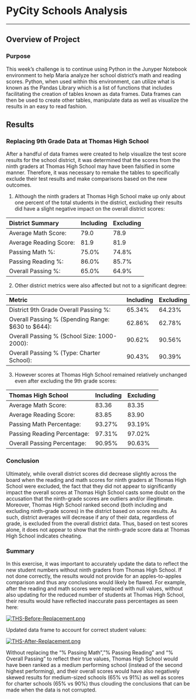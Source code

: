 # PyCity Schools Analysis
---
## Overview of Project

### Purpose

This week’s challenge is to continue using Python in the Junyper Notebook environment to help Maria analyze her school district’s math and reading scores. Python, when used within this environment, can utilize what is known as the Pandas Library which is a list of functions that includes facilitating the creation of tables known as data frames. Data frames can then be used to create other tables, manipulate data as well as visualize the results in an easy to read fashion.

## Results

### Replacing 9th Grade Data at Thomas High School

After a handful of data frames were created to help visualize the test score results for the school district, it was determined that the scores from the ninth graders at Thomas High School may have been falsified in some manner. Therefore, it was necessary to remake the tables to specifically exclude their test results and make comparisons based on the new outcomes.  

1)	Although the ninth graders at Thomas High School make up only about one percent of the total students in the district, excluding their results did have a slight negative impact on the overall district scores: 

District Summary | Including | Excluding
:---|---|---
Average Math Score: | 79.0 | 78.9
Average Reading Score: | 81.9 | 81.9
Passing Math %: | 75.0% | 74.8%
Passing Reading %: | 86.0% | 85.7%
Overall Passing %: | 65.0% | 64.9%  
 
2)	Other district metrics were also affected but not to a significant degree:  

Metric | Including | Excluding
:---|---|---
District 9th Grade Overall Passing %: | 65.34% | 64.23%
Overall Passing % (Spending Range: $630 to $644): | 62.86% | 62.78%
Overall Passing % (School Size: 1000-2000): | 90.62% | 90.56%
Overall Passing % (Type: Charter School): | 90.43% | 90.39%  

3)	However scores at Thomas High School remained relatively unchanged even after excluding the 9th grade scores:  

Thomas High School | Including | Excluding
:---|---|---
Average Math Score: | 83.36 | 83.35
Average Reading Score: | 83.85 | 83.90
Passing Math Percentage: |93.27% | 93.19%
Passing Reading Percentage: | 97.31% | 97.02%
Overall Passing Percentage: | 90.95% | 90.63%

### Conclusion

Ultimately, while overall district scores did decrease slightly across the board when the reading and math scores for ninth graders at Thomas High School were excluded, the fact that they did not appear to significantly impact the overall scores at Thomas High School casts some doubt on the accusation that the ninth-grade scores are outliers and/or illegitimate. Moreover, Thomas High School ranked second (both including and excluding ninth-grade scores) in the district based on score results. As such, district averages will decrease if any of their data, regardless of grade, is excluded from the overall district data. Thus, based on test scores alone, it does not appear to show that the ninth-grade score data at Thomas High School indicates cheating. 

### Summary

In this exercise, it was important to accurately update the data to reflect the new student numbers without ninth graders from Thomas High School. If not done correctly, the results would not provide for an apples-to-apples comparison and thus any conclusions would likely be flawed. For example, after the reading and math scores were replaced with null values, without also updating for the reduced number of students at Thomas High School, their results would have reflected inaccurate pass percentages as seen here:

[![THS-Before-Replacement.png](https://i.postimg.cc/J0ffHrkN/THS-Before-Replacement.png)](https://postimg.cc/5Qm7ZMpy)  


Updated data frame to account for correct student values:  

[![THS-After-Replacement.png](https://i.postimg.cc/QCm7HtPP/THS-After-Replacement.png)](https://postimg.cc/wRtMr69c)  

Without replacing the “% Passing Math”,”% Passing Reading” and “% Overall Passing” to reflect their true values, Thomas High School would have been ranked as a medium performing school (instead of the second highest performing), and their overall scores would have also negatively skewed results for medium-sized schools (65% vs 91%) as well as scores for charter schools (65% vs 90%) thus clouding the conclusions that can be made when the data is not corrupted. 



